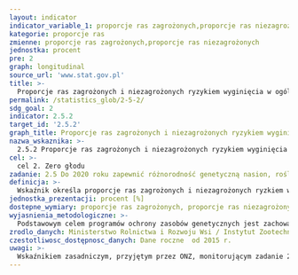 ```yaml
---
layout: indicator
indicator_variable_1: proporcje ras zagrożonych,proporcje ras niezagrożonych
kategorie: proporcje ras
zmienne: proporcje ras zagrożonych,proporcje ras niezagrożonych
jednostka: procent
pre: 2
graph: longitudinal
source_url: 'www.stat.gov.pl'
title: >-
  Proporcje ras zagrożonych i niezagrożonych ryzykiem wyginięcia w ogólnej liczbie populacji objętych programem ochrony zasobów genetycznych zwierząt w Polsce
permalink: /statistics_glob/2-5-2/
sdg_goal: 2
indicator: 2.5.2
target_id: '2.5.2'
graph_title: Proporcje ras zagrożonych i niezagrożonych ryzykiem wyginięcia w ogólnej liczbie populacji objętych programem ochrony zasobów genetycznych zwierząt w Polsce
nazwa_wskaznika: >-
  2.5.2 Proporcje ras zagrożonych i niezagrożonych ryzykiem wyginięcia w ogólnej liczbie populacji objętych programem ochrony zasobów genetycznych zwierząt w Polsce
cel: >-
  cel 2. Zero głodu
zadanie: 2.5 Do 2020 roku zapewnić różnorodność genetyczną nasion, roślin uprawnych, zwierząt hodowlanych i udomowionych oraz powiązanych z nimi dzikich gatunków, w tym poprzez skutecznie zarządzane i różnorodne banki nasion i roślin na poziomie krajowym, regionalnym i międzynarodowym, jak również promować uczciwy i sprawiedliwy podział oraz dostęp do korzyści płynących z wykorzystania zasobów genetycznych oraz związanej z nimi tradycyjnej wiedzy, zgodnie z ustaleniami na szczeblu międzynarodowym
definicja: >-
  Wskaźnik określa proporcje ras zagrożonych i niezagrożonych ryzkiem wyginięcia w ogólnej liczbie populacji objętych programami ochrony zasobów genetycznych.
jednostka_prezentacji: procent [%]
dostepne_wymiary: proporcje ras zagrożonych, proporcje ras niezagrożonych
wyjasnienia_metodologiczne: >-
  Podstawowym celem programów ochrony zasobów genetycznych jest zachowanie poszczególnych populacji i ochrona przed ich wyginięciem, poprzez utrzymanie i wzrost liczebnosci populacj, utrzymanie równowagi genetycznej, przy jednoczesnym zachowaniu charakterystycznych cech fenotypowych zwierząt danej rasy.Programem ochrony zasobów genetycznych w Polsce objęte są następujące rasy zwierząt: - 4 rasy bydła, - 3 rasy świń, - 7 ras koni, - 15 ras owiec, - 14 ras gęsi, - 11 ras kur nieśnych, - 10 ras kaczek, - 4 rasy zwierząt futerkowych - oraz 5 linii pszczół.Istnieją następujące metody ochrony populacji zwierząt przed wyginięciem: - in situ – polegającą na ochronie żywych zwierząt w ich naturalnym środowisku, - ex-situ –ochrona zasobów genetycznych poza miejscem ich naturalnego występowania, w tym: ex-situ in vitro - kriokonserwowanego materiału w bankach materiału genetycznego, ex situ in vivo - kolekcje żywych zwierząt utrzymywane poza miejscem występowania.
zrodlo_danych: Ministerstwo Rolnictwa i Rozwoju Wsi / Instytut Zootechniki
czestotliwosc_dostępnosc_danych: Dane roczne  od 2015 r.
uwagi: >-
  Wskaźnikiem zasadniczym, przyjętym przez ONZ, monitorującym zadanie 2.5 jest wskaźnik 2.5.2 Proporcje lokalnych hodowli zaklasyfikowanych jako zagrożone ryzykiem wyginięcia, nie zagrożonych ryzykiem lub na nieznanym poziomie ryzyka wyginięcia.Dane dotyczące liczby zwierząt objętych programami ochrony zasobów genetycznych są zbierane, szacowane i przedstawiane corocznie, na podstawie informacji własnych Instytutu Zootechniki PIB . Natomiast klasy zagrożenia są rozpatrywane na podstawie wytycznych FAO (The State of the World’s Animal Genetic, Resources for Food and Agriculture, FAO, 2007). Kklasyfikacja ras zagrożonych zaproponowana przez FAO faktycznie dotyczy ras o skrajnym zagrożeniu wyginięciem (kryteria do 100 i między 100 a 1000 samic), tak aby można było zidentyfikować rasy wymagające natychmiastowej interwencji. W Polsce za podstawę objęcia danej rasy programem ochrony przyjęte zostały progi liczebności w obrębie ras zagrożonych wyginięciem analogiczne do progów określonych rozporządzeniem Komisji (WE) Nr 1974/2006 z dnia 15 grudnia 2006 r. ustanawiającym szczegółowe zasady stosowania rozporządzenia Rady (WE) nr 1698/2005 w sprawie wsparcia rozwoju obszarów wiejskich przez Europejski Fundusz Rolny na rzecz Rozwoju Obszarów Wiejskich (EFRROW), które to progi wyznaczone były na dużo wyższym poziomie. Takie progi mają na celu zapewnienie zachowania zmienności genetycznej w małych populacjach, stworzenie możliwości systematycznego zwiększania populacji a przede wszystkim niedopuszczenie do krytycznego zagrożenia ras, poniżej którego proces restytucji jest już bardzo trudny.
---
```

